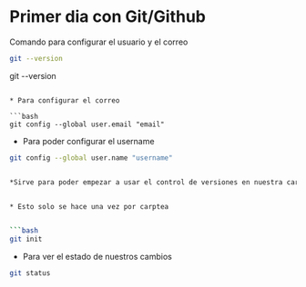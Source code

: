 # Primer dia con Git/Github

Comando para configurar el usuario y el correo

```bash
git --version
```
git --version
```

* Para configurar el correo

```bash
git config --global user.email "email"
```

* Para poder configurar el username

```bash
git config --global user.name "username"


*Sirve para poder empezar a usar el control de versiones en nuestra carpeta


* Esto solo se hace una vez por carptea 


```bash
git init
```

* Para ver el estado de nuestros cambios

```bash
git status
```

